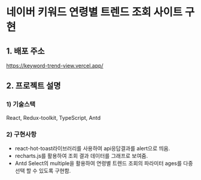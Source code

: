 # 네이버 키워드 연령별 트렌드 조회 사이트 구현

## 1. 배포 주소
https://keyword-trend-view.vercel.app/

## 2. 프로젝트 설명

### 1) 기술스택
React, Redux-toolkit, TypeScript, Antd

### 2) 구현사항
- react-hot-toast라이브러리를 사용하여 api응답결과를 alert으로 띄움.
- recharts.js를 활용하여 조회 결과 데이터를 그래프로 보여줌.
- Antd Select의 multiple을 활용하여 연령별 트렌드 조회의 파라미터 ages를 다중 선택 할 수 있도록 구현함.
